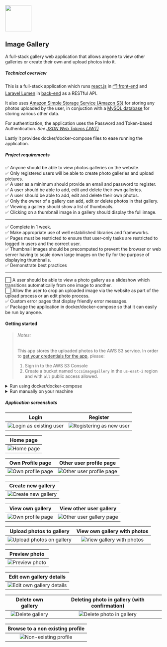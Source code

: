 <img src="./frontend/public/logo192.png" width="84" />

## Image Gallery

A full-stack gallery web application that allows anyone to view other galleries or create their own and upload photos into it.

##### Technical overview

This is a full-stack application which runs [react.js](https://github.com/facebook/react) in [🗂 front-end](frontend) and [Laravel Lumen](https://github.com/laravel/lumen) in [back-end](backend) as a RESTful API.

It also uses [Amazon Simple Storage Service (Amazon S3)](https://aws.amazon.com/s3/) for storing any photos uploaded by the user, in conjuction with a [MySQL database](https://www.mysql.com/) for storing various other data.

For authentication, the application uses the Password and Token-based Authentication. _See [JSON Web Tokens (JWT)](https://jwt.io/)_

Lastly it provides docker/docker-compose files to ease running the application.

##### Project requirements

:white_check_mark: Anyone should be able to view photos galleries on the website.\
:white_check_mark: Only registered users will be able to create photo galleries and upload pictures.\
:white_check_mark: A user as a minimum should provide an email and password to register.\
:white_check_mark: A user should be able to add, edit and delete their own galleries.\
:white_check_mark: A user should be able to add, edit and delete their own photos.\
:white_check_mark: Only the owner of a gallery can add, edit or delete photos in that gallery.\
:white_check_mark: Viewing a gallery should show a list of thumbnails.\
:white_check_mark: Clicking on a thumbnail image in a gallery should display the full image.

<hr>

:white_check_mark: Complete in 1 week.\
:white_check_mark: Make appropriate use of well estabilished libraries and frameworks.\
:white_check_mark: Pages must be restricted to ensure that user-only tasks are restricted to logged in users and the correct user.\
:white_check_mark: Thumbnail images should be precomputed to prevent the browser or web server having to scale down large images on the fly for the purpose of displaying thumbnails.\
:white_check_mark: Demonstrate best practices

<hr>

:white_large_square: A user should be able to view a photo gallery as a slideshow which transitions automatically from one image to another.\
:white_large_square: Allow the user to crop an uploaded image via the website as part of the upload process or an edit photo process.\
:white_check_mark: Custom error pages that display friendly error messages.\
:white_check_mark: Package the application in docker/docker-compose so that it can easily be run by anyone.

#### Getting started

> ###### Notes:
>
> This app stores the uploaded photos to the AWS S3 service. In order to [get your credentials for the app](https://docs.aws.amazon.com/general/latest/gr/aws-sec-cred-types.html#access-keys-and-secret-access-keys), please:
>
> 1. Sign in to the AWS S3 Console
> 2. Create a bucket named `tccsimagegallery` in the `us-east-2` region and with `all` public access allowed.

<details>
    <summary>Run using docker/docker-compose</summary>

1. Clone the repository

2. Navigate to `tccs-image-gallery/backend/` and execute:

```bash
# Copy the example .env file and configure it
cp .env.example .env

# Open the .env file
nano .env

# Edit with your configurations
...
DB_HOST=127.0.0.1
DB_PORT=3306
DB_DATABASE=imagegallery # or your own db name (you will need to have this mysql database create on your machine)
DB_USERNAME= # insert db username
DB_PASSWORD= # insert db password

# see https://docs.aws.amazon.com/general/latest/gr/aws-sec-cred-types.html#access-keys-and-secret-access-keys
AWS_ACCESS_KEY_ID= # insert
AWS_SECRET_ACCESS_KEY= # insert
...
```

3. Navigate to the root of the repo (`tccs-image-gallery`) and execute:

```bash
# Build the docker images (ig-db, ig-backend, ig-frontend)
docker-compose --env-file backend/.env build

# Start up the containers in dettached mode, passing in the .env file
docker-compose --env-file backend/.env up

# Enter backend php server bash
docker exec -it ig-backend bash
    # - Generate the JWT secret used to sign the authentication token
    $ php artisan jwt:secret
    # - Migrate database
    $ php artisan migrate
    # Exit bash
    $ exit()
```

3. Go to `https://localhost:3000/`

</details>

<details>
    <summary>Run manually on your machine</summary>

1. Clone the repository

2. Navigate to `tccs-image-gallery/backend`

    1. Install the composer dependencies

    ```bash
    composer install
    ```

    2. Configure `.env`:

    ```bash
    # Copy the example .env file
    cp .env.example .env

    # Open the .env file
    nano .env

    # Edit with your configurations
    ...
    DB_HOST=127.0.0.1
    DB_PORT=3306
    DB_DATABASE=imagegallery # or your own db name
    DB_USERNAME= # insert db username
    DB_PASSWORD= # insert db password

    # see https://docs.aws.amazon.com/general/latest/gr/aws-sec-cred-types.html#access-keys-and-secret-access-keys
    AWS_ACCESS_KEY_ID= # insert
    AWS_SECRET_ACCESS_KEY= # insert
    ...
    ```

    4. Set the JWTAuth secret key used to sign the tokens

    ```bash
    php artisan jwt:secret
    ```

    5. Run database migration

    ```bash
    php artisan migrate
    ```

    6. Serve the backend (API) to port `8000`

    ```bash
    composer serve
    ```

3. Navigate to `tccs-image-gallery/frontend`

    1. Install the node packages

    ```bash
    # Yarn
    yarn install
    ```

    2. Serve the frontend

    ```bash
    # Yarn
    yarn start
    ```

4. Go to `https://localhost:3000/`
 </details>

##### Application screenshots

|                       Login                        |                        Register                        |
| :------------------------------------------------: | :----------------------------------------------------: |
| ![Login as existing user](./docs/images/login.png) | ![Registering as new user](./docs/images/register.png) |

|              Home page               |
| :----------------------------------: |
| ![Home page](./docs/images/home.png) |

|                    Own Profile page                     |                        Other user profile page                        |
| :-----------------------------------------------------: | :-------------------------------------------------------------------: |
| ![Own profile page](./docs/images/view_own_profile.png) | ![Other user profile page](./docs/images/view_other_user_profile.png) |

|                     Create new gallery                      |
| :---------------------------------------------------------: |
| ![Create new gallery](./docs/images/create_new_gallery.png) |

|                    View own gallery                     |                        View other user gallery                        |
| :-----------------------------------------------------: | :-------------------------------------------------------------------: |
| ![Own profile page](./docs/images/view_own_gallery.png) | ![Other user gallery page](./docs/images/view_other_user_gallery.png) |

|                    Upload photos to gallery                     |                        View own gallery with photos                         |
| :-------------------------------------------------------------: | :-------------------------------------------------------------------------: |
| ![Upload photos on gallery](./docs/images/uploading_photos.png) | ![View gallery with photos](./docs/images/view_own_gallery_with_photos.png) |

|                   Preview photo                   |
| :-----------------------------------------------: |
| ![Preview photo](./docs/images/preview_photo.png) |

|                    Edit own gallery details                     |
| :-------------------------------------------------------------: |
| ![Edit own gallery details](./docs/images/edit_own_gallery.png) |

|                   Delete own gallery                    |              Deleting photo in gallery (with confirmation)              |
| :-----------------------------------------------------: | :---------------------------------------------------------------------: |
| ![Delete gallery](./docs/images/delete_own_gallery.png) | ![Delete photo in gallery](./docs/images/deleting_photo_in_gallery.png) |

|                   Browse to a non existing profile                   |
| :------------------------------------------------------------------: |
| ![Non-existing profile](./docs/images/view_non-existing_profile.png) |
